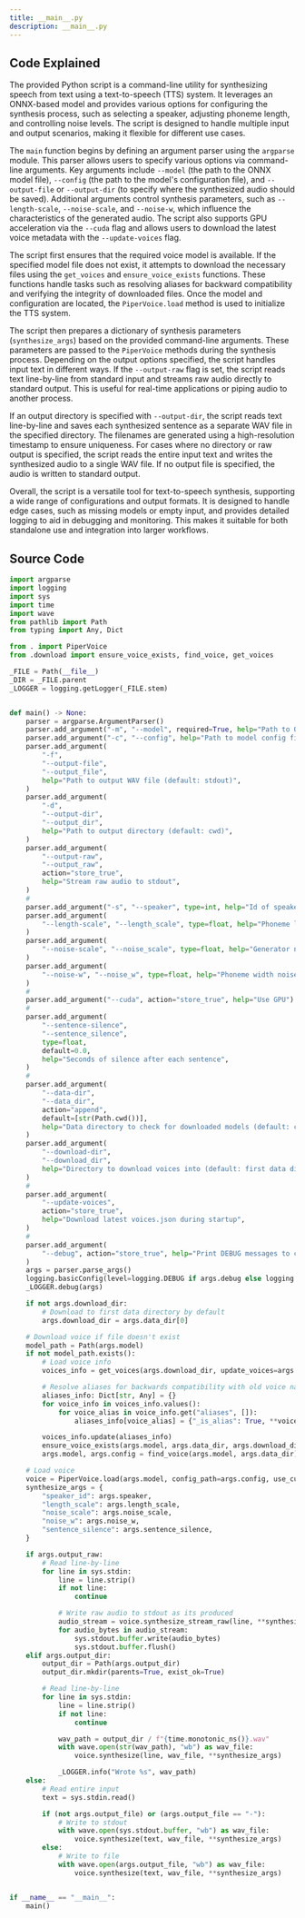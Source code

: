 ```yaml
---
title: __main__.py
description: __main__.py
---
```


## Code Explained

The provided Python script is a command-line utility for synthesizing speech from text using a text-to-speech (TTS) system. It leverages an ONNX-based model and provides various options for configuring the synthesis process, such as selecting a speaker, adjusting phoneme length, and controlling noise levels. The script is designed to handle multiple input and output scenarios, making it flexible for different use cases.

The `main` function begins by defining an argument parser using the `argparse` module. This parser allows users to specify various options via command-line arguments. Key arguments include `--model` (the path to the ONNX model file), `--config` (the path to the model's configuration file), and `--output-file` or `--output-dir` (to specify where the synthesized audio should be saved). Additional arguments control synthesis parameters, such as `--length-scale`, `--noise-scale`, and `--noise-w`, which influence the characteristics of the generated audio. The script also supports GPU acceleration via the `--cuda` flag and allows users to download the latest voice metadata with the `--update-voices` flag.

The script first ensures that the required voice model is available. If the specified model file does not exist, it attempts to download the necessary files using the `get_voices` and `ensure_voice_exists` functions. These functions handle tasks such as resolving aliases for backward compatibility and verifying the integrity of downloaded files. Once the model and configuration are located, the `PiperVoice.load` method is used to initialize the TTS system.

The script then prepares a dictionary of synthesis parameters (`synthesize_args`) based on the provided command-line arguments. These parameters are passed to the `PiperVoice` methods during the synthesis process. Depending on the output options specified, the script handles input text in different ways. If the `--output-raw` flag is set, the script reads text line-by-line from standard input and streams raw audio directly to standard output. This is useful for real-time applications or piping audio to another process.

If an output directory is specified with `--output-dir`, the script reads text line-by-line and saves each synthesized sentence as a separate WAV file in the specified directory. The filenames are generated using a high-resolution timestamp to ensure uniqueness. For cases where no directory or raw output is specified, the script reads the entire input text and writes the synthesized audio to a single WAV file. If no output file is specified, the audio is written to standard output.

Overall, the script is a versatile tool for text-to-speech synthesis, supporting a wide range of configurations and output formats. It is designed to handle edge cases, such as missing models or empty input, and provides detailed logging to aid in debugging and monitoring. This makes it suitable for both standalone use and integration into larger workflows.

## Source Code

```py
import argparse
import logging
import sys
import time
import wave
from pathlib import Path
from typing import Any, Dict

from . import PiperVoice
from .download import ensure_voice_exists, find_voice, get_voices

_FILE = Path(__file__)
_DIR = _FILE.parent
_LOGGER = logging.getLogger(_FILE.stem)


def main() -> None:
    parser = argparse.ArgumentParser()
    parser.add_argument("-m", "--model", required=True, help="Path to Onnx model file")
    parser.add_argument("-c", "--config", help="Path to model config file")
    parser.add_argument(
        "-f",
        "--output-file",
        "--output_file",
        help="Path to output WAV file (default: stdout)",
    )
    parser.add_argument(
        "-d",
        "--output-dir",
        "--output_dir",
        help="Path to output directory (default: cwd)",
    )
    parser.add_argument(
        "--output-raw",
        "--output_raw",
        action="store_true",
        help="Stream raw audio to stdout",
    )
    #
    parser.add_argument("-s", "--speaker", type=int, help="Id of speaker (default: 0)")
    parser.add_argument(
        "--length-scale", "--length_scale", type=float, help="Phoneme length"
    )
    parser.add_argument(
        "--noise-scale", "--noise_scale", type=float, help="Generator noise"
    )
    parser.add_argument(
        "--noise-w", "--noise_w", type=float, help="Phoneme width noise"
    )
    #
    parser.add_argument("--cuda", action="store_true", help="Use GPU")
    #
    parser.add_argument(
        "--sentence-silence",
        "--sentence_silence",
        type=float,
        default=0.0,
        help="Seconds of silence after each sentence",
    )
    #
    parser.add_argument(
        "--data-dir",
        "--data_dir",
        action="append",
        default=[str(Path.cwd())],
        help="Data directory to check for downloaded models (default: current directory)",
    )
    parser.add_argument(
        "--download-dir",
        "--download_dir",
        help="Directory to download voices into (default: first data dir)",
    )
    #
    parser.add_argument(
        "--update-voices",
        action="store_true",
        help="Download latest voices.json during startup",
    )
    #
    parser.add_argument(
        "--debug", action="store_true", help="Print DEBUG messages to console"
    )
    args = parser.parse_args()
    logging.basicConfig(level=logging.DEBUG if args.debug else logging.INFO)
    _LOGGER.debug(args)

    if not args.download_dir:
        # Download to first data directory by default
        args.download_dir = args.data_dir[0]

    # Download voice if file doesn't exist
    model_path = Path(args.model)
    if not model_path.exists():
        # Load voice info
        voices_info = get_voices(args.download_dir, update_voices=args.update_voices)

        # Resolve aliases for backwards compatibility with old voice names
        aliases_info: Dict[str, Any] = {}
        for voice_info in voices_info.values():
            for voice_alias in voice_info.get("aliases", []):
                aliases_info[voice_alias] = {"_is_alias": True, **voice_info}

        voices_info.update(aliases_info)
        ensure_voice_exists(args.model, args.data_dir, args.download_dir, voices_info)
        args.model, args.config = find_voice(args.model, args.data_dir)

    # Load voice
    voice = PiperVoice.load(args.model, config_path=args.config, use_cuda=args.cuda)
    synthesize_args = {
        "speaker_id": args.speaker,
        "length_scale": args.length_scale,
        "noise_scale": args.noise_scale,
        "noise_w": args.noise_w,
        "sentence_silence": args.sentence_silence,
    }

    if args.output_raw:
        # Read line-by-line
        for line in sys.stdin:
            line = line.strip()
            if not line:
                continue

            # Write raw audio to stdout as its produced
            audio_stream = voice.synthesize_stream_raw(line, **synthesize_args)
            for audio_bytes in audio_stream:
                sys.stdout.buffer.write(audio_bytes)
                sys.stdout.buffer.flush()
    elif args.output_dir:
        output_dir = Path(args.output_dir)
        output_dir.mkdir(parents=True, exist_ok=True)

        # Read line-by-line
        for line in sys.stdin:
            line = line.strip()
            if not line:
                continue

            wav_path = output_dir / f"{time.monotonic_ns()}.wav"
            with wave.open(str(wav_path), "wb") as wav_file:
                voice.synthesize(line, wav_file, **synthesize_args)

            _LOGGER.info("Wrote %s", wav_path)
    else:
        # Read entire input
        text = sys.stdin.read()

        if (not args.output_file) or (args.output_file == "-"):
            # Write to stdout
            with wave.open(sys.stdout.buffer, "wb") as wav_file:
                voice.synthesize(text, wav_file, **synthesize_args)
        else:
            # Write to file
            with wave.open(args.output_file, "wb") as wav_file:
                voice.synthesize(text, wav_file, **synthesize_args)


if __name__ == "__main__":
    main()
```